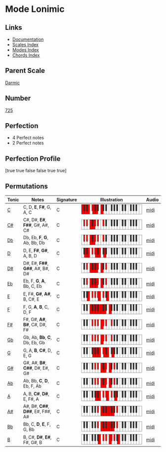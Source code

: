 # Mode Lonimic

## Links

- [Documentation](index.md)
- [Scales Index](Scales.md)
- [Modes Index](Modes.md)
- [Chords Index](Chords.md)

## Parent Scale

[Darmic](ScaleDarmic.md)

## Number

[725](https://ianring.com/musictheory/scales/725)

## Perfection

- 4 Perfect notes
- 2 Perfect notes

## Perfection Profile

[true true false false true true]

## Permutations

| Tonic | Notes | Signature | Illustration | Audio |
|-------|-------|-----------|--------------|-------|
| [C](ModeCNaturalLonimic.md) | C, D, **E**, **F#**, G, A, C | C | ![CNaturalLonimic](ModeCNaturalLonimic.png) | [midi](https://github.com/edipermadi/music/blob/main/docs/ModeCNaturalLonimic.mid?raw=true) |
| [C#](ModeCSharpLonimic.md) | C#, D#, **E#**, **F##**, G#, A#, C# | C | ![CSharpLonimic](ModeCSharpLonimic.png) | [midi](https://github.com/edipermadi/music/blob/main/docs/ModeCSharpLonimic.mid?raw=true) |
| [Db](ModeDFlatLonimic.md) | Db, Eb, **F**, **G**, Ab, Bb, Db | C | ![DFlatLonimic](ModeDFlatLonimic.png) | [midi](https://github.com/edipermadi/music/blob/main/docs/ModeDFlatLonimic.mid?raw=true) |
| [D](ModeDNaturalLonimic.md) | D, E, **F#**, **G#**, A, B, D | C | ![DNaturalLonimic](ModeDNaturalLonimic.png) | [midi](https://github.com/edipermadi/music/blob/main/docs/ModeDNaturalLonimic.mid?raw=true) |
| [D#](ModeDSharpLonimic.md) | D#, E#, **F##**, **G##**, A#, B#, D# | C | ![DSharpLonimic](ModeDSharpLonimic.png) | [midi](https://github.com/edipermadi/music/blob/main/docs/ModeDSharpLonimic.mid?raw=true) |
| [Eb](ModeEFlatLonimic.md) | Eb, F, **G**, **A**, Bb, C, Eb | C | ![EFlatLonimic](ModeEFlatLonimic.png) | [midi](https://github.com/edipermadi/music/blob/main/docs/ModeEFlatLonimic.mid?raw=true) |
| [E](ModeENaturalLonimic.md) | E, F#, **G#**, **A#**, B, C#, E | C | ![ENaturalLonimic](ModeENaturalLonimic.png) | [midi](https://github.com/edipermadi/music/blob/main/docs/ModeENaturalLonimic.mid?raw=true) |
| [F](ModeFNaturalLonimic.md) | F, G, **A**, **B**, C, D, F | C | ![FNaturalLonimic](ModeFNaturalLonimic.png) | [midi](https://github.com/edipermadi/music/blob/main/docs/ModeFNaturalLonimic.mid?raw=true) |
| [F#](ModeFSharpLonimic.md) | F#, G#, **A#**, **B#**, C#, D#, F# | C | ![FSharpLonimic](ModeFSharpLonimic.png) | [midi](https://github.com/edipermadi/music/blob/main/docs/ModeFSharpLonimic.mid?raw=true) |
| [Gb](ModeGFlatLonimic.md) | Gb, Ab, **Bb**, **C**, Db, Eb, Gb | C | ![GFlatLonimic](ModeGFlatLonimic.png) | [midi](https://github.com/edipermadi/music/blob/main/docs/ModeGFlatLonimic.mid?raw=true) |
| [G](ModeGNaturalLonimic.md) | G, A, **B**, **C#**, D, E, G | C | ![GNaturalLonimic](ModeGNaturalLonimic.png) | [midi](https://github.com/edipermadi/music/blob/main/docs/ModeGNaturalLonimic.mid?raw=true) |
| [G#](ModeGSharpLonimic.md) | G#, A#, **B#**, **C##**, D#, E#, G# | C | ![GSharpLonimic](ModeGSharpLonimic.png) | [midi](https://github.com/edipermadi/music/blob/main/docs/ModeGSharpLonimic.mid?raw=true) |
| [Ab](ModeAFlatLonimic.md) | Ab, Bb, **C**, **D**, Eb, F, Ab | C | ![AFlatLonimic](ModeAFlatLonimic.png) | [midi](https://github.com/edipermadi/music/blob/main/docs/ModeAFlatLonimic.mid?raw=true) |
| [A](ModeANaturalLonimic.md) | A, B, **C#**, **D#**, E, F#, A | C | ![ANaturalLonimic](ModeANaturalLonimic.png) | [midi](https://github.com/edipermadi/music/blob/main/docs/ModeANaturalLonimic.mid?raw=true) |
| [A#](ModeASharpLonimic.md) | A#, B#, **C##**, **D##**, E#, F##, A# | C | ![ASharpLonimic](ModeASharpLonimic.png) | [midi](https://github.com/edipermadi/music/blob/main/docs/ModeASharpLonimic.mid?raw=true) |
| [Bb](ModeBFlatLonimic.md) | Bb, C, **D**, **E**, F, G, Bb | C | ![BFlatLonimic](ModeBFlatLonimic.png) | [midi](https://github.com/edipermadi/music/blob/main/docs/ModeBFlatLonimic.mid?raw=true) |
| [B](ModeBNaturalLonimic.md) | B, C#, **D#**, **E#**, F#, G#, B | C | ![BNaturalLonimic](ModeBNaturalLonimic.png) | [midi](https://github.com/edipermadi/music/blob/main/docs/ModeBNaturalLonimic.mid?raw=true) |
